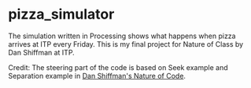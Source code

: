 # pizza_simulator

The simulation written in Processing shows what happens when pizza arrives at ITP every Friday. 
This is my final project for Nature of Class by Dan Shiffman at ITP. 

Credit:
The steering part of the code is based on Seek example and Separation example in [Dan Shiffman's Nature of Code](natureofcode.com/book/).
